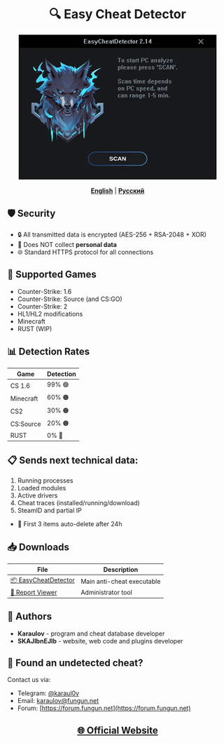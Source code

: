<div align="center">
  
# 🔍 Easy Cheat Detector

![Preview](https://github.com/UnrealKaraulov/EasyCheatDetector/blob/main/en_anim.gif)

[**English**](#english) | [**Русский**](README_RU.md#russian)

</div>

<a id="english"></a>
## 🛡️ Security
- 🔒 All transmitted data is encrypted (AES-256 + RSA-2048 + XOR)
- 🚫 Does NOT collect **personal data**
- 🌐 Standard HTTPS protocol for all connections

## 🎯 Supported Games
- Counter-Strike: 1.6
- Counter-Strike: Source (and CS:GO)
- Counter-Strike: 2
- HL1/HL2 modifications
- Minecraft
- RUST (WIP)

## 📊 Detection Rates
| Game | Detection |
|------|-----------|
| CS 1.6 | 99% 🟢 |
| Minecraft | 60% 🟠 |
| CS2 | 30% 🟠 |
| CS:Source | 20% 🟠 |
| RUST | 0% 🔴 |

## 📋 Sends next technical data:
  1. Running processes
  2. Loaded modules  
  3. Active drivers
  4. Cheat traces (installed/running/download)
  5. SteamID and partial IP
  - 🔐 First 3 items auto-delete after 24h

## 📥 Downloads
| File | Description |
|------|-------------|
| [📦 EasyCheatDetector](https://github.com/UnrealKaraulov/EasyCheatDetector/raw/refs/heads/main/EasyCheatDetector.exe) | Main anti-cheat executable |
| [🔧 Report Viewer](https://github.com/UnrealKaraulov/EasyCheatDetector/raw/refs/heads/main/EasyCheatViewer_x64.exe) | Administrator tool |

## 👤 Authors
- **Karaulov** - program and cheat database developer
- **SKAJIbnEJIb** - website, web code and plugins developer

## 💬 Found an undetected cheat?
Contact us via:
- Telegram: [@karaul0v](https://t.me/karaul0v)  
- Email: [karaulov@fungun.net](mailto:karaulov@fungun.net)  
- Forum: [https://forum.fungun.net](https://forum.fungun.net)  

<div align="center">


  
## [🌐 Official Website](https://fungun.net/ecd/)  
</div>

<!-- 
  Note:
  - Legacy "UnrealCheatFinder" is not supported
  - ECD is unrelated to UnrealDemoScanner
-->
